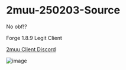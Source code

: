 # 2muu-250203-Source

No obf!?

Forge 1.8.9 Legit Client

[2muu Client Discord](https://discord.gg/N4SkHcWkh5)

![image](https://github.com/user-attachments/assets/04a83919-3143-4244-8ac5-85fe7581d6be)
